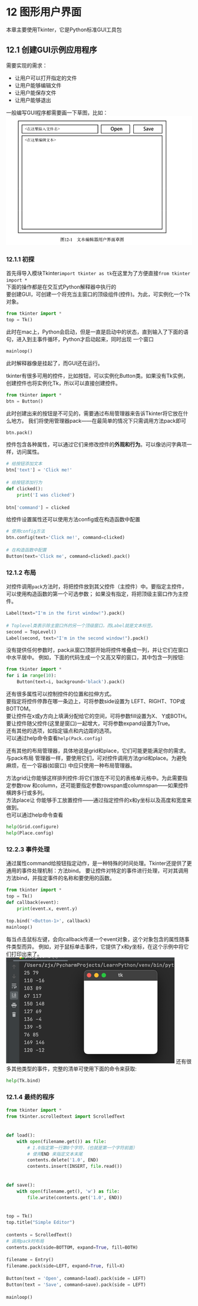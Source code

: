 # 12 图形用户界面
本章主要使用Tkinter，它是Python标准GUI工具包
## 12.1 创建GUI示例应用程序
需要实现的需求：
+ 让用户可以打开指定的文件
+ 让用户能够编辑文件
+ 让用户能保存文件
+ 让用户能够退出

一般编写GUI程序都需要画一下草图，比如：
![img.png](img.png)

### 12.1.1 初探
首先得导入模块Tkinter`import tkinter as tk`在这里为了方便直接`from tkinter import *`  
下面的操作都是在交互式Python解释器中执行的  
要创建GUI，可创建一个将充当主窗口的顶级组件(控件)。为此，可实例化一个Tk对象。
```python
from tkinter import *
top = Tk()
```
此时在mac上，Python会启动，但是一直是启动中的状态，直到输入了下面的语句，进入到主事件循环，Python才启动起来，同时出现
一个窗口
```python
mainloop()
```
此时解释器像是挂起了，而GUI还在运行。  

tkinter有很多可用的控件，比如按钮，可以实例化Button类。如果没有Tk实例，创建控件也将实例化Tk，所以可以直接创建控件。
```python
from tkinter import *
btn = Button()
```
此时创建出来的按钮是不可见的，需要通过布局管理器来告诉Tkinter将它放在什么地方。
我们将使用管理器pack——在最简单的情况下只需调用方法pack即可
```python
btn.pack()
```
控件包含各种属性，可以通过它们来修改控件的**外观和行为**。可以像访问字典项一样，访问属性。
```python
# 给按钮添加文本
btn['text'] = 'Click me!'

# 给按钮添加行为
def clicked():
    print('I was clicked')
    
btn['command'] = clicked
```
给控件设置属性还可以使用方法config或在构造函数中配置
```python
# 使用config方法
btn.config(text='Click me!', command=clicked)

# 在构造函数中配置
Button(text='Click me', command=clicked).pack()
```
### 12.1.2 布局
对控件调用`pack`方法时，将把控件放到其父控件（主控件）中。要指定主控件，可以使用构造函数的第一个可选参数；
如果没有指定，将把顶级主窗口作为主控件。
```python
Label(text="I'm in the first window!").pack()

# Toplevel类表示除主窗口外的另一个顶级窗口，而Label就是文本标签。
second = TopLevel()
Label(second, text="I'm in the second window!").pack()
```
没有提供任何参数时，pack从窗口顶部开始将控件堆叠成一列，并让它们在窗口中水平居中。
例如，下面的代码生成一个又高又窄的窗口，其中包含一列按钮:
```python
from tkinter import *
for i in range(10):
    Button(text=i, background='black').pack()
```
还有很多属性可以控制控件的位置和拉伸方式。  
要指定将控件停靠在哪一条边上，可将参数side设置为 LEFT、RIGHT、TOP或BOTTOM。  
要让控件在x或y方向上填满分配给它的空间，可将参数fill设置为X、 Y或BOTH。  
要让控件随父控件(这里是窗口)一起增大，可将参数expand设置为True。  
还有其他的选项，如指定锚点和内边距的选项。  
可以通过help命令查看`help(Pack.config)`

还有其他的布局管理器，具体地说是grid和place，它们可能更能满足你的需求。与pack布局 管理器一样，要使用它们，可对控件调用方法grid和place。为避免麻烦，在一个容器(如窗口) 中应只使用一种布局管理器。

方法grid让你能够这样排列控件:将它们放在不可见的表格单元格中。为此需要指定参数row 和column，还可能要指定参数rowspan或columnspan——如果控件横跨多行或多列。  
方法place让 你能够手工放置控件——通过指定控件的x和y坐标以及高度和宽度来做到。  
也可以通过help命令查看
```python
help(Grid.configure)
help(Place.config)
```
### 12.2.3 事件处理
通过属性command给按钮指定动作，是一种特殊的时间处理。Tkinter还提供了更通用的事件处理机制：方法bind。
要让控件对特定的事件进行处理，可对其调用方法bind，并指定事件的名称和要使用的函数。
```python
from tkinter import *
top = Tk()
def callback(event):
    print(event.x, event.y)

top.bind('<Button-1>', callback)
mainloop()
```
每当点击鼠标左键，会向callback传递一个event对象，这个对象包含的属性随事件类型而异。
例如，对于鼠标单击事件，它提供了x和y坐标，在这个示例中将它们打印出来了。
![img_1.png](img_1.png)
还有很多其他类型的事件，完整的清单可使用下面的命令来获取:
```python
help(Tk.bind)
```

### 12.1.4 最终的程序
```python
from tkinter import *
from tkinter.scrolledtext import ScrolledText


def load():
    with open(filename.get()) as file:
        # 1.0指定第一行第0个字符，（也就是第一个字符前面）
        # 使用END 来指定文本末尾
        contents.delete('1.0', END)
        contents.insert(INSERT, file.read())


def save():
    with open(filename.get(), 'w') as file:
        file.write(contents.get('1.0', END))


top = Tk()
top.title("Simple Editor")

contents = ScrolledText()
# 调用pack时布局
contents.pack(side=BOTTOM, expand=True, fill=BOTH)

filename = Entry()
filename.pack(side=LEFT, expand=True, fill=X)

Button(text = 'Open', command=load).pack(side = LEFT)
Button(text = 'Save', command=save).pack(side = LEFT)

mainloop()
```